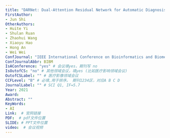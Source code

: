 ```yaml
---
title: "DARNet: Dual-Attention Residual Network for Automatic Diagnosis of COVID-19 via CT Images"
FirstAuthor:
- Jun Shi
OtherAuthors:
- Huite Yi
- Shulan Ruan
- Zhaohui Wang
- Xiaoyu Hao
- Hong An
- Wei Wei
ConfJournal: "IEEE International Conference on Bioinformatics and Biomedicine"
ConfJournalAbbr: BIBM
IsAConference: "yes" # 会议填yes，期刊写 no
IsOutofCS: "no" # 其他领域会议，填yes (比如医疗影响领域会议)
OutofCSLabel: "" # 医疗影像领域会议
CCFLevel: "B" # 必填,用于排序。 期刊1234区，对应A B C D
JournalLabel: "" # SCI Q1, IF=5.7 
Year: 2021
Award: 
Abstract: ""
KeyWords:
- AI
Link:  # 官网链接 
PDF:  # pdf文件位置
SLIDE: # PPT文件位置
video:  # 会议视频
---
```

